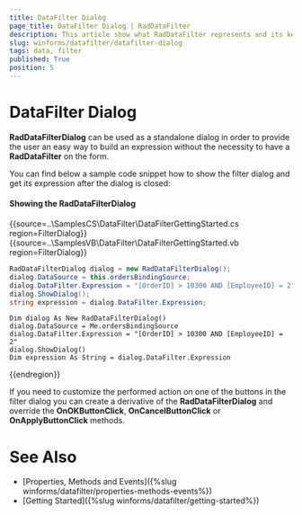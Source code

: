 ```yaml
---
title: DataFilter Dialog
page_title: DataFilter Dialog | RadDataFilter
description: This article show what RadDataFilter represents and its key features. 
slug: winforms/datafilter/datafilter-dialog
tags: data, filter
published: True
position: 5
---
```


# DataFilter Dialog

**RadDataFilterDialog** can be used as a standalone dialog in order to provide the user an easy way to build an expression without the necessity to have a **RadDataFilter** on the form. 

You can find below a sample code snippet how to show the filter dialog and get its expression after the dialog is closed:

#### Showing the RadDataFilterDialog

{{source=..\SamplesCS\DataFilter\DataFilterGettingStarted.cs region=FilterDialog}} 
{{source=..\SamplesVB\DataFilter\DataFilterGettingStarted.vb region=FilterDialog}}

````C#
RadDataFilterDialog dialog = new RadDataFilterDialog();
dialog.DataSource = this.ordersBindingSource;
dialog.DataFilter.Expression = "[OrderID] > 10300 AND [EmployeeID] = 2";
dialog.ShowDialog();
string expression = dialog.DataFilter.Expression;

````
````VB.NET
Dim dialog As New RadDataFilterDialog()
dialog.DataSource = Me.ordersBindingSource
dialog.DataFilter.Expression = "[OrderID] > 10300 AND [EmployeeID] = 2"
dialog.ShowDialog()
Dim expression As String = dialog.DataFilter.Expression

```` 

{{endregion}}

If you need to customize the performed action on one of the buttons in the filter dialog you can create a derivative of the **RadDataFilterDialog** and override the **OnOKButtonClick**, **OnCancelButtonClick** or **OnApplyButtonClick** methods.

# See Also

* [Properties, Methods and Events]({%slug winforms/datafilter/properties-methods-events%})	
* [Getting Started]({%slug winforms/datafilter/getting-started%})	
 